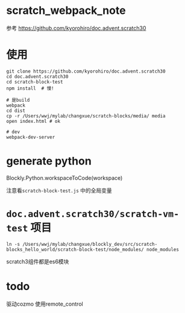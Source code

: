 
# scratch_webpack_note

参考 https://github.com/kyorohiro/doc.advent.scratch30

# 使用
```
git clone https://github.com/kyorohiro/doc.advent.scratch30
cd doc.advent.scratch30
cd scratch-block-test
npm install  # 慢!

# 是build
webpack 
cd dist
cp -r /Users/wwj/mylab/changxue/scratch-blocks/media/ media
open index.html # ok

# dev
webpack-dev-server 

```

# generate python
Blockly.Python.workspaceToCode(workspace)

注意看`scratch-block-test.js` 中的全局变量

# `doc.advent.scratch30/scratch-vm-test` 项目
```
ln -s /Users/wwj/mylab/changxue/blockly_dev/src/scratch-blocks_hello_world/scratch-block-test/node_modules/ node_modules
```

scratch3组件都是es6模块

# todo
驱动cozmo 使用remote_control